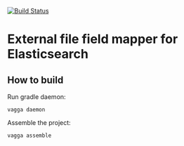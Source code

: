 [![Build Status](https://travis-ci.org/anti-social/elasticsearch-external-file-mapper.svg?branch=master)](https://travis-ci.org/anti-social/elasticsearch-external-file-mapper)

# External file field mapper for Elasticsearch

## How to build

Run gradle daemon:

```
vagga daemon
```

Assemble the project:

```
vagga assemble
```

